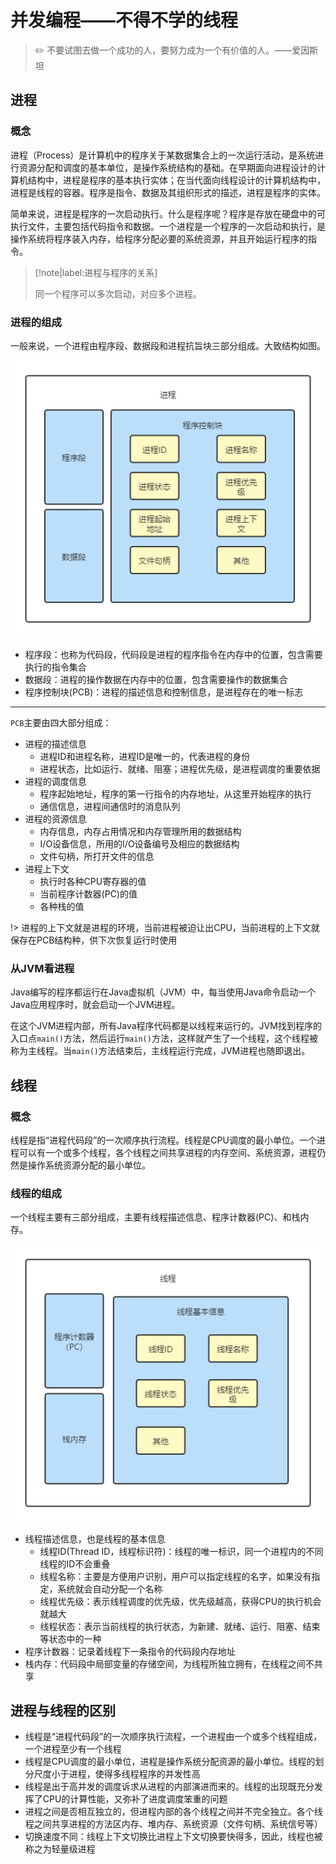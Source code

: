 # 并发编程——不得不学的线程

> :pencil2: 不要试图去做一个成功的人，要努力成为一个有价值的人。——爱因斯坦

## 进程

### 概念

进程（Process）是计算机中的程序关于某数据集合上的一次运行活动，是系统进行资源分配和调度的基本单位，是操作系统结构的基础。在早期面向进程设计的计算机结构中，进程是程序的基本执行实体；在当代面向线程设计的计算机结构中，进程是线程的容器。程序是指令、数据及其组织形式的描述，进程是程序的实体。

简单来说，进程是程序的一次启动执行。什么是程序呢？程序是存放在硬盘中的可执行文件，主要包括代码指令和数据。一个进程是一个程序的一次启动和执行，是操作系统将程序装入内存，给程序分配必要的系统资源，并且开始运行程序的指令。

> [!note|label:进程与程序的关系]
>
> 同一个程序可以多次启动，对应多个进程。

### 进程的组成

一般来说，一个进程由程序段、数据段和进程抗旨块三部分组成。大致结构如图。

![进程的结构](../img/编程语言/进程的结构.png)

- 程序段：也称为代码段，代码段是进程的程序指令在内存中的位置，包含需要执行的指令集合
- 数据段：进程的操作数据在内存中的位置，包含需要操作的数据集合
- 程序控制块(PCB)：进程的描述信息和控制信息，是进程存在的唯一标志

----

`PCB`主要由四大部分组成：

- 进程的描述信息
  - 进程ID和进程名称，进程ID是唯一的，代表进程的身份
  - 进程状态，比如运行、就绪、阻塞；进程优先级，是进程调度的重要依据
- 进程的调度信息
  - 程序起始地址，程序的第一行指令的内存地址，从这里开始程序的执行
  - 通信信息，进程间通信时的消息队列
- 进程的资源信息
  - 内存信息，内存占用情况和内存管理所用的数据结构
  - I/O设备信息，所用的I/O设备编号及相应的数据结构
  - 文件句柄，所打开文件的信息
- 进程上下文
  - 执行时各种CPU寄存器的值
  - 当前程序计数器(PC)的值
  - 各种栈的值

!> 进程的上下文就是进程的环境，当前进程被迫让出CPU，当前进程的上下文就保存在PCB结构种，供下次恢复运行时使用

### 从JVM看进程

Java编写的程序都运行在Java虚拟机（JVM）中，每当使用Java命令启动一个Java应用程序时，就会启动一个JVM进程。

在这个JVM进程内部，所有Java程序代码都是以线程来运行的。JVM找到程序的入口点`main()`方法，然后运行`main()`方法，这样就产生了一个线程，这个线程被称为主线程。当`main()`方法结束后，主线程运行完成，JVM进程也随即退出。

## 线程

### 概念

线程是指“进程代码段”的一次顺序执行流程。线程是CPU调度的最小单位。一个进程可以有一个或多个线程，各个线程之间共享进程的内存空间、系统资源，进程仍然是操作系统资源分配的最小单位。

### 线程的组成

一个线程主要有三部分组成，主要有线程描述信息、程序计数器(PC)、和栈内存。

![进程的结构](../img/编程语言/线程的结构.png)

- 线程描述信息，也是线程的基本信息
  - 线程ID(Thread ID，线程标识符)：线程的唯一标识，同一个进程内的不同线程的ID不会重叠
  - 线程名称：主要是方便用户识别，用户可以指定线程的名字，如果没有指定，系统就会自动分配一个名称
  - 线程优先级：表示线程调度的优先级，优先级越高，获得CPU的执行机会就越大
  - 线程状态：表示当前线程的执行状态，为新建、就绪、运行、阻塞、结束等状态中的一种
- 程序计数器：记录着线程下一条指令的代码段内存地址
- 栈内存：代码段中局部变量的存储空间，为线程所独立拥有，在线程之间不共享

## 进程与线程的区别

- 线程是“进程代码段”的一次顺序执行流程，一个进程由一个或多个线程组成，一个进程至少有一个线程
- 线程是CPU调度的最小单位，进程是操作系统分配资源的最小单位。线程的划分尺度小于进程，使得多线程程序的并发性高
- 线程是出于高并发的调度诉求从进程的内部演进而来的。线程的出现既充分发挥了CPU的计算性能，又弥补了进度调度笨重的问题
- 进程之间是否相互独立的，但进程内部的各个线程之间并不完全独立。各个线程之间共享进程的方法区内存、堆内存、系统资源（文件句柄、系统信号等）
- 切换速度不同：线程上下文切换比进程上下文切换要快得多，因此，线程也被称之为轻量级进程
